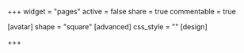 +++
widget = "pages"
active = false
share = true
commentable = true

[avatar]
  shape = "square"
[advanced]
css_style = ""
[design]

+++